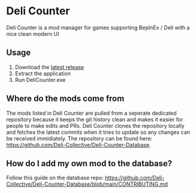 # Deli Counter
Deli Counter is a mod manager for games supporting BepInEx / Deli with a nice clean modern UI

## Usage
1. Download the [latest release](https://github.com/Deli-Collective/Slicer/releases/latest/)
2. Extract the application
3. Run DeliCounter.exe

## Where do the mods come from
The mods listed in Deli Counter are pulled from a seperate dedicated repository because it keeps the git history clean and makes it easier for people to make edits and PRs. Deli Counter clones the repository locally and fetches the latest commits when it tries to update so any changes can be received immidiately. The repository can be found here: 
https://github.com/Deli-Collective/Deli-Counter-Database.

## How do I add my own mod to the database?
Follow this guide on the database repo: https://github.com/Deli-Collective/Deli-Counter-Database/blob/main/CONTRIBUTING.md
